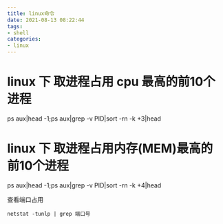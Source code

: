 ```yaml
---
title: linux命令
date: 2021-08-13 08:22:44
tags:
- shell
categories: 
- linux
---
```


# linux 下 取进程占用 cpu 最高的前10个进程
ps aux|head -1;ps aux|grep -v PID|sort -rn -k +3|head


# linux 下 取进程占用内存(MEM)最高的前10个进程
ps aux|head -1;ps aux|grep -v PID|sort -rn -k +4|head

查看端口占用

```
netstat -tunlp | grep 端口号
```
<!--more-->

 

